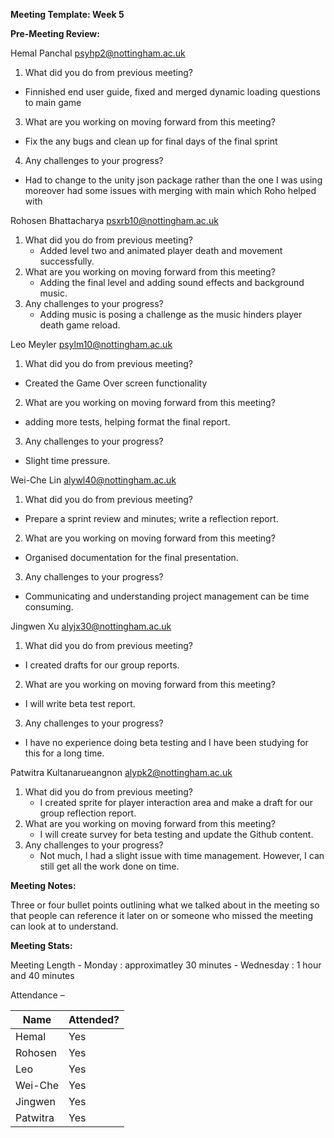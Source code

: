 **Meeting Template: Week 5**

**Pre-Meeting Review:**

Hemal Panchal [psyhp2@nottingham.ac.uk](mailto:psyhp2@nottingham.ac.uk)

1. What did you do from previous meeting?
- Finnished end user guide, fixed and merged dynamic loading questions to main game 
3. What are you working on moving forward from this meeting?
- Fix the any bugs and clean up for final days of the final sprint
4. Any challenges to your progress?
- Had to change to the unity json package rather than the one I was using moreover had some issues with merging with main which Roho helped with

Rohosen Bhattacharya [psxrb10@nottingham.ac.uk](mailto:psxrb10@nottingham.ac.uk)

1. What did you do from previous meeting?
   - Added level two and animated player death and movement successfully. 
3. What are you working on moving forward from this meeting?
   - Adding the final level and adding sound effects and background music.
5. Any challenges to your progress?
   - Adding music is posing a challenge as the music hinders player death game reload. 

Leo Meyler [psylm10@nottingham.ac.uk](mailto:psylm10@nottingham.ac.uk)

1. What did you do from previous meeting?
- Created the Game Over screen functionality
2. What are you working on moving forward from this meeting?
- adding more tests, helping format the final report.
3. Any challenges to your progress?
- Slight time pressure.

Wei-Che Lin [alywl40@nottingham.ac.uk](mailto:alywl40@nottingham.ac.uk)

1. What did you do from previous meeting?
- Prepare a sprint review and minutes; write a reflection report.
2. What are you working on moving forward from this meeting?
- Organised documentation for the final presentation.
3. Any challenges to your progress?
- Communicating and understanding project management can be time consuming.

Jingwen Xu [alyjx30@nottingham.ac.uk](mailto:alyjx30@nottingham.ac.uk)

1. What did you do from previous meeting?
- I created drafts for our group reports.
2. What are you working on moving forward from this meeting?
- I will write  beta test report.
3. Any challenges to your progress?
- I have no experience doing beta testing and I have been studying for this for a long time.

Patwitra Kultanarueangnon [alypk2@nottingham.ac.uk](mailto:alypk2@nottingham.ac.uk)

1. What did you do from previous meeting?
   - I created sprite for player interaction area and make a draft for our group reflection report.
2. What are you working on moving forward from this meeting?
   - I will create survey for beta testing and update the Github content.
3. Any challenges to your progress?
   - Not much, I had a slight issue with time management. However, I can still get all the work done on time.

**Meeting Notes:**

Three or four bullet points outlining what we talked about in the meeting so that people can reference it later on or someone who missed the meeting can look at to understand.

**Meeting Stats:**

Meeting Length - Monday : approximatley 30 minutes
               - Wednesday : 1 hour and 40 minutes 

Attendance –

| Name     | Attended? |
| ---      | --- |
| Hemal    | Yes |
| Rohosen  | Yes |
| Leo      | Yes |
| Wei-Che  | Yes |
| Jingwen  | Yes |
| Patwitra | Yes |
